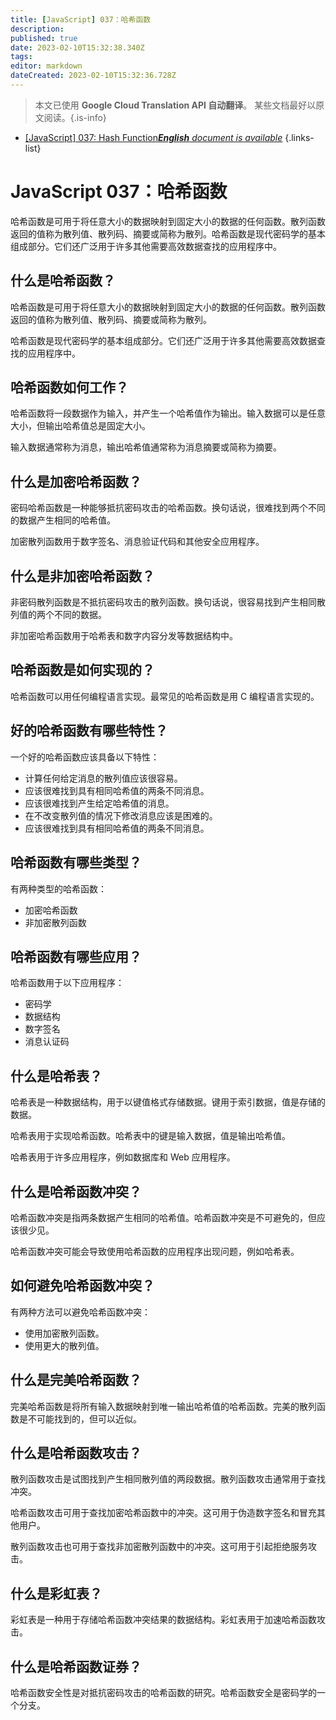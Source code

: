 ```yaml
---
title: [JavaScript] 037：哈希函数
description: 
published: true
date: 2023-02-10T15:32:38.340Z
tags: 
editor: markdown
dateCreated: 2023-02-10T15:32:36.728Z
---
```


> 本文已使用 **Google Cloud Translation API 自动翻译**。
某些文档最好以原文阅读。{.is-info}



- [[JavaScript] 037: Hash Function***English** document is available*](/en/Knowledge-base/Algorithm/javascript-037-hash-function)
{.links-list}


# JavaScript 037：哈希函数

哈希函数是可用于将任意大小的数据映射到固定大小的数据的任何函数。散列函数返回的值称为散列值、散列码、摘要或简称为散列。哈希函数是现代密码学的基本组成部分。它们还广泛用于许多其他需要高效数据查找的应用程序中。

## 什么是哈希函数？

哈希函数是可用于将任意大小的数据映射到固定大小的数据的任何函数。散列函数返回的值称为散列值、散列码、摘要或简称为散列。

哈希函数是现代密码学的基本组成部分。它们还广泛用于许多其他需要高效数据查找的应用程序中。

## 哈希函数如何工作？

哈希函数将一段数据作为输入，并产生一个哈希值作为输出。输入数据可以是任意大小，但输出哈希值总是固定大小。

输入数据通常称为消息，输出哈希值通常称为消息摘要或简称为摘要。

## 什么是加密哈希函数？

密码哈希函数是一种能够抵抗密码攻击的哈希函数。换句话说，很难找到两个不同的数据产生相同的哈希值。

加密散列函数用于数字签名、消息验证代码和其他安全应用程序。

## 什么是非加密哈希函数？

非密码散列函数是不抵抗密码攻击的散列函数。换句话说，很容易找到产生相同散列值的两个不同的数据。

非加密哈希函数用于哈希表和数字内容分发等数据结构中。

## 哈希函数是如何实现的？

哈希函数可以用任何编程语言实现。最常见的哈希函数是用 C 编程语言实现的。

## 好的哈希函数有哪些特性？

一个好的哈希函数应该具备以下特性：

- 计算任何给定消息的散列值应该很容易。
- 应该很难找到具有相同哈希值的两条不同消息。
- 应该很难找到产生给定哈希值的消息。
- 在不改变散列值的情况下修改消息应该是困难的。
- 应该很难找到具有相同哈希值的两条不同消息。

## 哈希函数有哪些类型？

有两种类型的哈希函数：

- 加密哈希函数
- 非加密散列函数

## 哈希函数有哪些应用？

哈希函数用于以下应用程序：

- 密码学
- 数据结构
- 数字签名
- 消息认证码

## 什么是哈希表？

哈希表是一种数据结构，用于以键值格式存储数据。键用于索引数据，值是存储的数据。

哈希表用于实现哈希函数。哈希表中的键是输入数据，值是输出哈希值。

哈希表用于许多应用程序，例如数据库和 Web 应用程序。

## 什么是哈希函数冲突？

哈希函数冲突是指两条数据产生相同的哈希值。哈希函数冲突是不可避免的，但应该很少见。

哈希函数冲突可能会导致使用哈希函数的应用程序出现问题，例如哈希表。

## 如何避免哈希函数冲突？

有两种方法可以避免哈希函数冲突：

- 使用加密散列函数。
- 使用更大的散列值。

## 什么是完美哈希函数？

完美哈希函数是将所有输入数据映射到唯一输出哈希值的哈希函数。完美的散列函数是不可能找到的，但可以近似。

## 什么是哈希函数攻击？

散列函数攻击是试图找到产生相同散列值的两段数据。散列函数攻击通常用于查找冲突。

哈希函数攻击可用于查找加密哈希函数中的冲突。这可用于伪造数字签名和冒充其他用户。

散列函数攻击也可用于查找非加密散列函数中的冲突。这可用于引起拒绝服务攻击。

## 什么是彩虹表？

彩虹表是一种用于存储哈希函数冲突结果的数据结构。彩虹表用于加速哈希函数攻击。

## 什么是哈希函数证券？

哈希函数安全性是对抵抗密码攻击的哈希函数的研究。哈希函数安全是密码学的一个分支。